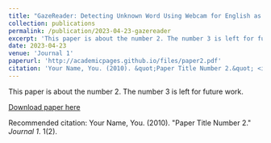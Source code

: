 ```yaml
---
title: "GazeReader: Detecting Unknown Word Using Webcam for English as a Second Language (ESL) Learners."
collection: publications
permalink: /publication/2023-04-23-gazereader
excerpt: 'This paper is about the number 2. The number 3 is left for future work.'
date: 2023-04-23
venue: 'Journal 1'
paperurl: 'http://academicpages.github.io/files/paper2.pdf'
citation: 'Your Name, You. (2010). &quot;Paper Title Number 2.&quot; <i>Journal 1</i>. 1(2).'
---
```

This paper is about the number 2. The number 3 is left for future work.

[Download paper here](http://academicpages.github.io/files/paper2.pdf)

Recommended citation: Your Name, You. (2010). "Paper Title Number 2." <i>Journal 1</i>. 1(2).